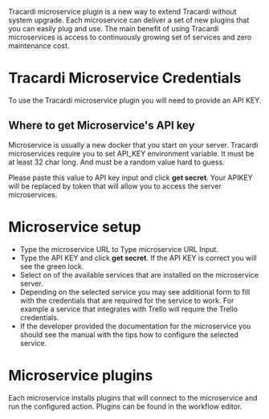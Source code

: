 Tracardi microservice plugin is a new way to extend Tracardi without system upgrade. 
Each microservice can deliver a set of new plugins that you can easily plug and use. 
The main benefit of using Tracardi microservices is access to continuously growing set of services 
and zero maintenance cost.

# Tracardi Microservice Credentials

To use the Tracardi microservice plugin you will need to provide an API KEY.

## Where to get Microservice's API key

Microservice is usually a new docker that you start on your server. Tracardi microservices require you to set 
API_KEY environment variable. It must be at least 32 char long. And must be a random value hard to guess.

Please paste this value to API key input and click __get secret__. Your APIKEY will be replaced by token
that will allow you to access the server microservices. 

# Microservice setup

* Type the microservice URL to Type microservice URL Input.
* Type the API KEY and click __get secret__. If the API KEY is correct you will see the green lock.
* Select on of the available services that are installed on the microservice server.
* Depending on the selected service you may see additional form to fill with the credentials that are required for
  the service to work. For example a service that integrates with Trello will require the Trello credentials.  
* If the developer provided the documentation for the microservice you should see the manual with the tips how to 
  configure the selected service. 


# Microservice plugins

Each microservice installs plugins that will connect to the microservice and run the configured action. Plugins can be 
found in the workflow editor. 

